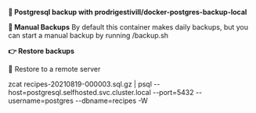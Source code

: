 **🔹  Postgresql backup with prodrigestivill/docker-postgres-backup-local**

**📣 Manual Backups**
By default this container makes daily backups, but you can start a manual backup by running /backup.sh

**👉  Restore backups**

📍  Restore to a remote server

zcat recipes-20210819-000003.sql.gz | psql --host=postgresql.selfhosted.svc.cluster.local --port=5432 --username=postgres --dbname=recipes -W

